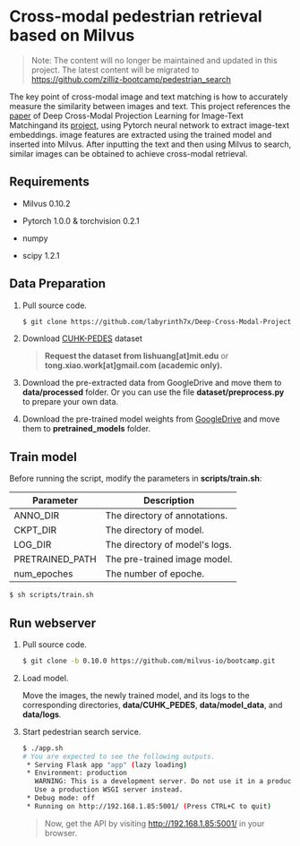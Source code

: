 # Cross-modal pedestrian retrieval based on Milvus
> Note: The content will no longer be maintained and updated in this project. The latest content will be migrated to https://github.com/zilliz-bootcamp/pedestrian_search

The key point of cross-modal image and text matching is how to accurately measure the similarity between images and text. This project references the [paper](https://openaccess.thecvf.com/content_ECCV_2018/papers/Ying_Zhang_Deep_Cross-Modal_Projection_ECCV_2018_paper.pdf) of Deep Cross-Modal Projection Learning for Image-Text Matchingand its [project](https://github.com/labyrinth7x/Deep-Cross-Modal-Projection-Learning-for-Image-Text-Matching), using Pytorch neural network to extract image-text embeddings. image features are extracted using the trained model and inserted into Milvus. After inputting the text and then using Milvus to search, similar images can be obtained to achieve cross-modal retrieval.

## Requirements

- Milvus 0.10.2

- Pytorch 1.0.0 & torchvision 0.2.1

- numpy

- scipy 1.2.1

## Data Preparation

1. Pull source code.

   ```bash
   $ git clone https://github.com/labyrinth7x/Deep-Cross-Modal-Projection-Learning-for-Image-Text-Matching.git
   ```

2. Download [CUHK-PEDES](https://github.com/ShuangLI59/Person-Search-with-Natural-Language-Description) dataset

   > **Request the dataset from lishuang[at]mit.edu** or **tong.xiao.work[at]gmail.com (academic only).**

3. Download the pre-extracted data from GoogleDrive and move them to **data/processed** folder. Or you can use the file **dataset/preprocess.py** to prepare your own data.
4. Download the pre-trained model weights from [GoogleDrive](https://drive.google.com/drive/folders/1LtTjWeGuLNvQYMTjdrYbdVjbxr7bLQQC?usp=sharing) and move them to **pretrained_models** folder.

## Train model

Before running the script, modify the parameters in **scripts/train.sh**:

| Parameter       | Description                    |
| --------------- | ------------------------------ |
| ANNO_DIR        | The directory of annotations.  |
| CKPT_DIR        | The directory of model.        |
| LOG_DIR         | The directory of model's logs. |
| PRETRAINED_PATH | The pre-trained image model.   |
| num_epoches     | The number of epoche.          |

```bash
$ sh scripts/train.sh  
```

## Run webserver

1. Pull source code.

   ```bash
   $ git clone -b 0.10.0 https://github.com/milvus-io/bootcamp.git
   ```

2. Load model.

   Move the images, the newly trained model, and its logs to the corresponding directories, **data/CUHK_PEDES**, **data/model_data**, and **data/logs**.

3. Start pedestrian search service.

   ```bash
   $ ./app.sh
   # You are expected to see the following outputs.
    * Serving Flask app "app" (lazy loading)
    * Environment: production
      WARNING: This is a development server. Do not use it in a production deployment.
      Use a production WSGI server instead.
    * Debug mode: off
    * Running on http://192.168.1.85:5001/ (Press CTRL+C to quit)
   ```

   > Now, get the API by visiting http://192.168.1.85:5001/ in your browser.
